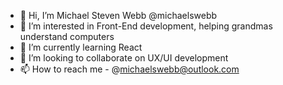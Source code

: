 - 👋 Hi, I’m Michael Steven Webb @michaelswebb
- 👀 I’m interested in Front-End development, helping grandmas understand computers
- 🌱 I’m currently learning React
- 💞️ I’m looking to collaborate on UX/UI development
- 📫 How to reach me - @michaelswebb@outlook.com
